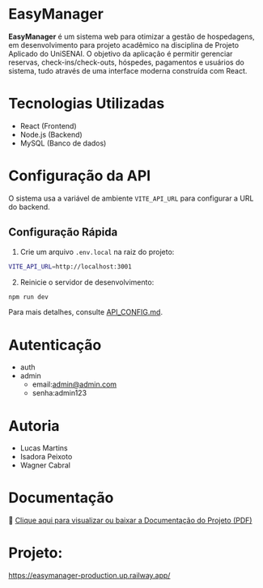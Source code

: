 # EasyManager

**EasyManager** é um sistema web para otimizar a gestão de hospedagens, em desenvolvimento para projeto acadêmico na disciplina de Projeto Aplicado do UniSENAI.
O objetivo da aplicação é permitir gerenciar reservas, check-ins/check-outs, hóspedes, pagamentos e usuários do sistema, tudo através de uma interface moderna construída com React.

# Tecnologias Utilizadas
- React (Frontend)
- Node.js (Backend)
- MySQL (Banco de dados)

# Configuração da API

O sistema usa a variável de ambiente `VITE_API_URL` para configurar a URL do backend.

## Configuração Rápida

1. Crie um arquivo `.env.local` na raiz do projeto:
```bash
VITE_API_URL=http://localhost:3001
```

2. Reinicie o servidor de desenvolvimento:
```bash
npm run dev
```

Para mais detalhes, consulte [API_CONFIG.md](./API_CONFIG.md).

# Autenticação
- auth
- admin
    - email:admin@admin.com
    - senha:admin123

# Autoria
- Lucas Martins
- Isadora Peixoto
- Wagner Cabral

# Documentação
📄 [Clique aqui para visualizar ou baixar a Documentação do Projeto (PDF)](https://github.com/lucas-martins-308/easymanager/raw/f3f8f230c9f105986c2e07b0ca6f73a1821cb13e/Projeto%20Aplicado%20III%20-%20Documenta%C3%A7%C3%A3o%20EasyManager.pdf)

# Projeto:
https://easymanager-production.up.railway.app/
